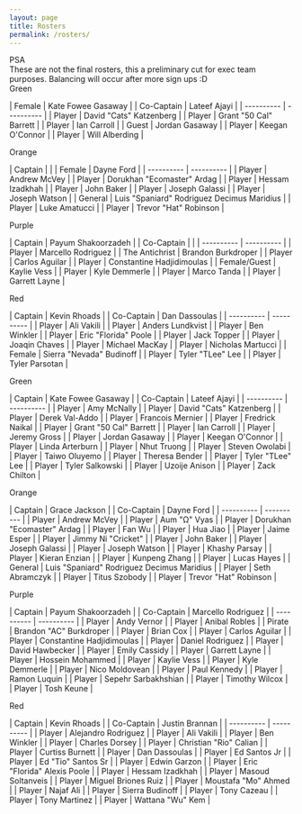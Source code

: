 ```yaml
---
layout: page
title: Rosters
permalink: /rosters/
---
```


<!-- begin row news updates -->
<div class="card bg-light text-center my-3">
<div class="card-header text-center">
    PSA
</div>
<div class="card-body" markdown=1>
These are not the final rosters, this a preliminary cut for exec team purposes. Balancing will occur after more sign ups :D
</div>
</div>

<div class="row">

<div class="col-md-3 pb-2">
<div class="card">
<div class="card-header text-center text-white bg-green">Green</div>
<div class="card-body w-100" markdown=1>

| Female | Kate Fowee Gasaway |
| Co-Captain | Lateef Ajayi |
| ---------- | ---------- |
| Player | David "Cats" Katzenberg |
| Player | Grant "50 Cal" Barrett |
| Player | Ian Carroll |
| Guest | Jordan Gasaway  |
| Player | Keegan O'Connor |
| Player | Will Alberding |

</div>
</div>
</div>

<div class="col-md-3 pb-2">
<div class="card">
<div class="card-header text-center text-white bg-orange">Orange</div>
<div class="card-body w-100" markdown=1>

| Captain |  |
| Female | Dayne Ford |
| ---------- | ---------- |
| Player | Andrew McVey |
| Player | Dorukhan "Ecomaster" Ardag |
| Player | Hessam Izadkhah |
| Player | John Baker |
| Player | Joseph Galassi |
| Player | Joseph Watson |
| General | Luis "Spaniard" Rodriguez Decimus Maridius |
| Player | Luke Amatucci |
| Player | Trevor "Hat" Robinson |

</div>
</div>
</div>

<div class="col-md-3 pb-2">
<div class="card">
<div class="card-header text-center text-white bg-purple">Purple</div>
<div class="card-body w-100" markdown=1>

| Captain | Payum Shakoorzadeh |
| Co-Captain |  |
| ---------- | ---------- |
| Player | Marcello Rodriguez |
| The Antichrist | Brandon Burkdroper |
| Player | Carlos Aguilar |
| Player | Constantine Hadjidimoulas |
| Female/Guest | Kaylie Vess |
| Player | Kyle Demmerle |
| Player | Marco Tanda |
| Player | Garrett Layne |

</div>
</div>
</div>

<div class="col-md-3 pb-2">
<div class="card">
<div class="card-header text-center text-white bg-red">Red</div>
<div class="card-body w-100" markdown=1>

| Captain | Kevin Rhoads |
| Co-Captain | Dan Dassoulas |
| ---------- | ---------- |
| Player | Ali Vakili |
| Player | Anders Lundkvist |
| Player | Ben Winkler |
| Player | Eric "Florida" Poole |
| Player | Jack Topper |
| Player | Joaqin Chaves |
| Player | Michael MacKay |
| Player | Nicholas Martucci |
| Female | Sierra "Nevada" Budinoff |
| Player | Tyler "TLee" Lee |
| Player | Tyler Parsotan |

</div>
</div>
</div>

</div> <!-- end row -->


<div class="row">

<div class="col-md-3">
<div class="card">
<div class="card-header text-center text-white bg-green">Green</div>
<div class="card-body w-100" markdown=1>

| Captain | Kate Fowee Gasaway |
| Co-Captain | Lateef Ajayi |
| ---------- | ---------- |
| Player | Amy McNally |
| Player | David "Cats" Katzenberg |
| Player | Derek Val-Addo |
| Player | Francois Mernier |
| Player | Fredrick Naikal |
| Player | Grant "50 Cal" Barrett |
| Player | Ian Carroll |
| Player | Jeremy Gross |
| Player | Jordan Gasaway  |
| Player | Keegan O'Connor |
| Player | Linda Arterburn |
| Player | Nhut Truong |
| Player | Steven Owolabi |
| Player | Taiwo Oluyemo |
| Player | Theresa Bender |
| Player | Tyler "TLee" Lee |
| Player | Tyler Salkowski |
| Player | Uzoije Anison |
| Player | Zack Chilton |

</div>
</div>
</div>

<div class="col-md-3">
<div class="card">
<div class="card-header text-center text-white bg-orange">Orange</div>
<div class="card-body w-100" markdown=1>

| Captain | Grace Jackson |
| Co-Captain | Dayne Ford |
| ---------- | ---------- |
| Player | Andrew McVey |
| Player | Aum "Ω" Vyas |
| Player | Dorukhan "Ecomaster" Ardag |
| Player | Fan Wu  |
| Player | Hua Jiao |
| Player | Jaime Esper |
| Player | Jimmy Ni "Cricket" |
| Player | John Baker |
| Player | Joseph Galassi |
| Player | Joseph Watson |
| Player | Khashy Parsay |
| Player | Kieran Enzian |
| Player | Kunpeng Zhang  |
| Player | Lucas Hayes  |
| General | Luis "Spaniard" Rodriguez Decimus Maridius |
| Player | Seth Abramczyk |
| Player | Titus Szobody  |
| Player | Trevor "Hat" Robinson  |

</div>
</div>
</div>

<div class="col-md-3">
<div class="card">
<div class="card-header text-center text-white bg-purple">Purple</div>
<div class="card-body w-100" markdown=1>

| Captain | Payum Shakoorzadeh |
| Co-Captain | Marcello Rodriguez |
| ---------- | ---------- |
| Player | Andy Vernor  |
| Player | Anibal Robles  |
| Pirate | Brandon "AC" Burkdroper |
| Player | Brian Cox |
| Player | Carlos Aguilar |
| Player | Constantine Hadjidimoulas |
| Player | Daniel Rodriguez  |
| Player | David Hawbecker |
| Player | Emily Cassidy  |
| Player | Garrett Layne |
| Player | Hossein Mohammed |
| Player | Kaylie Vess |
| Player | Kyle Demmerle |
| Player | Nico Moldovean  |
| Player | Paul Kennedy |
| Player | Ramon Luquin |
| Player | Sepehr Sarbakhshian |
| Player | Timothy Wilcox |
| Player | Tosh Keune |

</div>
</div>
</div>

<div class="col-md-3">
<div class="card">
<div class="card-header text-center text-white bg-red">Red</div>
<div class="card-body w-100" markdown=1>

| Captain | Kevin Rhoads |
| Co-Captain | Justin Brannan |
| ---------- | ---------- |
| Player | Alejandro Rodriguez |
| Player | Ali Vakili |
| Player | Ben Winkler |
| Player | Charles Dorsey |
| Player | Christian "Rio" Calian |
| Player | Curtiss Burnett |
| Player | Dan Dassoulas |
| Player | Ed Santos Jr |
| Player | Ed "Tio" Santos Sr |
| Player | Edwin Garzon |
| Player | Eric "Florida" Alexis Poole |
| Player | Hessam Izadkhah |
| Player | Masoud Soltanveis |
| Player | Miguel Briones Ruiz |
| Player | Moustafa "Mo" Ahmed |
| Player | Najaf Ali  |
| Player | Sierra Budinoff |
| Player | Tony Cazeau |
| Player | Tony Martinez |
| Player | Wattana "Wu" Kem |

</div>
</div>
</div>

</div> <!-- end row -->

